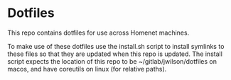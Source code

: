 # Dotfiles

This repo contains dotfiles for use across Homenet machines. 

To make use of these dotfiles use the install.sh script to install symlinks to these files so that they are updated when this repo is updated. 
The install script expects the location of this repo to be ~/gitlab/jwilson/dotfiles on macos, and have coreutils on linux (for relative paths). 
